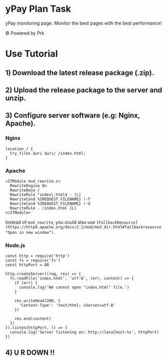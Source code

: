 # yPay Plan Task

yPay monitoring page. Monitor the best pages with the best performance!

© Powered by Prk

# Use Tutorial

## 1) Download the latest release package (.zip).
## 2) Upload the release package to the server and unzip.
## 3) Configure server software (e.g: Nginx, Apache).

### Nginx
```
location / {
  try_files $uri $uri/ /index.html;
}
```

### Apache
```
<IfModule mod_rewrite.c>
  RewriteEngine On
  RewriteBase /
  RewriteRule ^index\.html$ - [L]
  RewriteCond %{REQUEST_FILENAME} !-f
  RewriteCond %{REQUEST_FILENAME} !-d
  RewriteRule . /index.html [L]
</IfModule>
```
Instead of `mod_rewrite`, you could also use `[FallbackResource](https://httpd.apache.org/docs/2.2/mod/mod_dir.html#fallbackresource "Open in new window")`.

### Node.js
```
const http = require('http')
const fs = require('fs')
const httpPort = 80

http.createServer((req, res) => {
  fs.readFile('index.html', 'utf-8', (err, content) => {
    if (err) {
      console.log('We cannot open "index.html" file.')
    }

    res.writeHead(200, {
      'Content-Type': 'text/html; charset=utf-8'
    })

    res.end(content)
  })
}).listen(httpPort, () => {
  console.log('Server listening on: http://localhost:%s', httpPort)
})
```
## 4) U R DOWN !!
